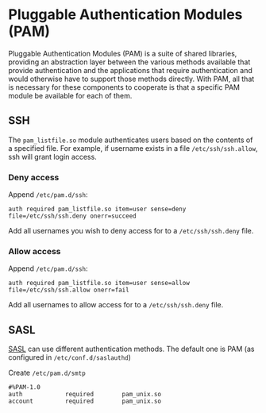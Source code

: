 # Pluggable Authentication Modules (PAM)

Pluggable Authentication Modules (PAM) is a suite of shared libraries, providing an abstraction layer between the various methods available that provide authentication and the applications that require authentication and would otherwise have to support those methods directly. With PAM, all that is necessary for these components to cooperate is that a specific PAM module be available for each of them. 

## SSH

The `pam_listfile.so` module authenticates users based on the contents of a specified file. For example, if username exists in a file `/etc/ssh/ssh.allow`, ssh will grant login access.

### Deny access
Append `/etc/pam.d/ssh`:

    auth required pam_listfile.so item=user sense=deny file=/etc/ssh/ssh.deny onerr=succeed

Add all usernames you wish to deny access for to a `/etc/ssh/ssh.deny` file.

### Allow access

Append `/etc/pam.d/ssh`:

    auth required pam_listfile.so item=user sense=allow file=/etc/ssh/ssh.allow onerr=fail

Add all usernames to allow access for to a `/etc/ssh/ssh.deny` file.

## SASL

[SASL](https://tymyrddin.github.io/mailserver-mitigations/docs/SASL.html) can use different authentication methods. The default one is PAM (as configured in `/etc/conf.d/saslauthd`)

Create `/etc/pam.d/smtp`

    #%PAM-1.0
    auth            required        pam_unix.so
    account         required        pam_unix.so

